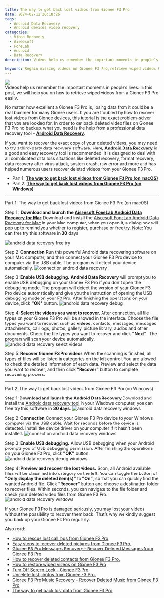```yaml
---
title: The way to get back lost videos from Gionee F3 Pro
date: 2024-02-12 20:18:26
tags: 
  - Android Data Recovery
  - Android devices video recovery
categories: 
  - Video Recovery
  - Aiseesoft
  - FoneLab
  - Android
  - Data Recovery
description: Videos help us remember the important moments in people’s lives. In this post, we will help you on how to retrieve wiped videos from a Gionee F3 Pro easily.

keyword: Regain missing videos on Gionee F3 Pro,retrieve wiped videos Gionee F3 Pro,Gionee F3 Pro videos retrieval,save lost videos on Gionee F3 Pro,restore deleted videos on Gionee F3 Pro,recover lost videos from Gionee F3 Pro,Gionee F3 Pro video disappear,how to recover deleted video in Gionee F3 Pro,lost all video in Gionee F3 Pro again,how to get back deleted video Gionee F3 Pro phone,recover video from Gionee F3 Pro,how to retrieve video from Gionee F3 Pro
---
```


<img src="https://img0mobiles.techidaily.com/images/best-assets/devices/gionee/gionee-f3-pro/4.jpg" class="atpl-imgstyle"  />

<div class="atpl-content atpl-for-fonelab-android recover-video">

<div class="atpl-post-description-part-1">
Videos help us remember the important moments in people’s lives. In this post, we will help you on how to retrieve wiped videos from a Gionee F3 Pro easily.

</div>

<div class="atpl-post-description-part-2">
<div class="tpl-content-sub-paragraph-normal">
    <p>
        No matter how excellent a Gionee F3 Pro is, losing data from it could be a real bummer for many Gionee users. If you are troubled by how to recover lost videos from Gionee  devices, this tutorial is the exact problem-solver that you are looking for. In order to get back deleted video files on Gionee F3 Pro no backup, what you need is the help from a professional data recovery tool - <a href="https://tools.techidaily.com/aiseesoft-android-data-recovery/" target="_blank" rel="noopener"><strong>Android Data Recovery</strong></a>.
    </p>
</div>
</div>

<div class="atpl-post-description-part-3">
<div class="tpl-content-sub-paragraph-normal">
    <p>
        If you want to recover the exact copy of your deleted videos, you may need to try a third-party data recovery software. Here, <a href="https://tools.techidaily.com/aiseesoft-android-data-recovery/" target="_blank" rel="noopener"><strong>Android Data Recovery</strong></a> is a good and easy recovery tool is recommended. It is designed to deal with all complicated data loss situations like deleted recovery, format recovery, data recovery after virus attack, system crash, raw error and more and has helped numerous users recover deleted videos from your Gionee F3 Pro.
    </p>
</div>
</div>

<ul>
  <li>Part 1: <strong><a href="#p1"> The way to get back lost videos from Gionee F3 Pro  (on macOS)</a></strong></li>
  <li>Part 2: <strong><a href="#p2"> The way to get back lost videos from Gionee F3 Pro  (on Windows)</a></strong></li>
</ul>

<!-- Part 1 -->
<a id="p1" name="p1" ></a><hr>

<div>
  <span class="atpl-step-part-style">Part 1. The way to get back lost videos from Gionee F3 Pro (on macOS)</span>
</div>  

<span class="atpl-stepstyle-a"><span>Step 1: </span></span> <strong>Download and launch the <a href="https://tools.techidaily.com/aiseesoft-android-data-recovery-for-mac/" target="_blank" rel="noopener">Aiseesoft FoneLab Android Data Recovery for Mac</a></strong>
Download and install the <a href="https://tools.techidaily.com/aiseesoft-android-data-recovery-for-mac/" target="_blank" rel="noopener">Aiseesoft FoneLab Android Data Recovery for Mac</a> in your Mac computer, when you open it, a dialog box will pop up to remind you whether to register, purchase or free try.
Note: You can free try this software in <strong>30</strong> days

<img src="https://tools.techidaily.com/images/apps/aiseesoft/android-data-recovery/mac-free-try.png" class="atpl-imgstyle" alt="android data recovery free try" />

<span class="atpl-stepstyle-a"><span>Step 2: </span></span> <strong>Connection</strong>
Run this powerful Android data recovering software on your Mac computer, and then connect your Gionee F3 Pro device to computer via the USB cable. The program will detect your device automatically.
<img src="https://tools.techidaily.com/images/apps/aiseesoft/android-data-recovery/mac-connection-interface.jpg" class="atpl-imgstyle" alt="connection android data recovery" />

<span class="atpl-stepstyle-a"><span>Step 3: </span></span> <strong>Enable USB debugging.</strong>
<strong>Android Data Recovery</strong> will prompt you to enable USB debugging on your Gionee F3 Pro if you don't open the debugging mode. The program will detect the version of your Gionee F3 Pro device automatically and give you the instruction of opening the USB debugging mode on your F3 Pro. After finishing the operations on your device, click <strong>"OK"</strong> button.
<img src="https://tools.techidaily.com/images/apps/aiseesoft/android-data-recovery/mac-android-usb-debug.jpg"  class="atpl-imgstyle" alt="android data recovery debug" />

<span class="atpl-stepstyle-a"><span>Step 4: </span></span> <strong>Select the videos you want to recover.</strong>
After connection, all file types on your Gionee F3 Pro will be showed in the interface. Choose the file types you want to recover, such as <strong>videos</strong>, contacts, messages, messages attachments, call logs, photos, gallery, picture library,  audios and other documents. Check the file types you want to recover and click <b>"Next"</b>. The program will scan your device automatically.
<img src="https://tools.techidaily.com/images/apps/aiseesoft/android-data-recovery/mac-choose-type-videos.jpg" class="atpl-imgstyle" alt="android data recovery select videos" />

<span class="atpl-stepstyle-a"><span>Step 5: </span></span> <strong>Recover Gionee F3 Pro videos</strong>
When the scanning is finished, all types of files will be listed in categories on the left control. You are allowed to check the detailed information of each data. Preview and select the data you want to recover, and then click <b>"Recover"</b> button to complete recovering process.


<a id="p2" name="p2"></a><hr>

<!-- Part 2 -->
<div>
<span class="atpl-step-part-style">Part 2. The way to get back lost videos from Gionee F3 Pro (on Windows)</span>
</div>

<span class="atpl-stepstyle-a"><span>Step 1: </span></span> <strong>Download and launch the Android Data Recovery</strong>
Download and install the <a href="https://tools.techidaily.com/aiseesoft-android-data-recovery-for-win/" target="_blank" rel="noopener">Android data recovery tool</a> in your Windows computer, you can free try this software in <b>30 days</b>.
<img src="https://tools.techidaily.com/images/apps/aiseesoft/android-data-recovery/win-start-interface.png"  class="atpl-imgstyle" alt="android data recovery windows" />

<span class="atpl-stepstyle-a"><span>Step 2: </span></span> <strong>Connection</strong>
Connect your Gionee F3 Pro device to your Windows computer via the USB cable. Wait for seconds before the device is detected. Install the device driver on your computer if it hasn't been installed.
<img src="https://tools.techidaily.com/images/apps/aiseesoft/android-data-recovery/win-connection-interface.png" class="atpl-imgstyle" alt="connection android data recovery windows" />

<span class="atpl-stepstyle-a"><span>Step 3: </span></span> <strong>Enable USB debugging.</strong>
Allow USB debugging when your Android prompts you of USB debugging permission. After finishing the operations on your Gionee F3 Pro, click <b>"OK"</b> button.
<img src="https://tools.techidaily.com/images/apps/aiseesoft/android-data-recovery/win-android-usb-debug.png" class="atpl-imgstyle" alt="android data recovery debug windows" />

<span class="atpl-stepstyle-a"><span>Step 4: </span></span> <strong>Preview and recover the lost videos.</strong>
Soon, all Android available files will be classified into category on the left. You can toggle the button of <b>"Only display the deleted item(s)"</b> to <b>"On"</b>, so that you can quickly find the wanted Android file. Click <b>"Recover"</b> button and choose a destination folder to recover files. Within seconds, you can navigate to the file folder and check your deleted video files from Gionee F3 Pro.
<img src="https://tools.techidaily.com/images/apps/aiseesoft/android-data-recovery/win-recover-videos.jpg" class="atpl-imgstyle" alt="android data recovery windows" />

<div class="atpl-post-description-part-4">
<div class="tpl-content-sub-paragraph-normal">
    <p>
        If your Gionee F3 Pro is damaged seriously, you may lost your videos without the possibility to recover them back. That’s why we kindly suggest you back up your Gionee F3 Pro regularly.
    </p>
</div>
</div>

<ins class="adsbygoogle"
     style="display:block"
     data-ad-client="ca-pub-7571918770474297"
     data-ad-slot="8358498916"
     data-ad-format="auto"
     data-full-width-responsive="true"></ins>

<span class="atpl-alsoreadstyle">Also read:</span>
<div><ul>
<li><a href="/how-to-rescue-lost-call-logs-from-gionee-f3-pro-by-fonelab-android-recover-call-logs/" target="_blank" rel="noopener"><u>How to rescue lost call logs from Gionee F3 Pro</u></a></li>
<li><a href="/easy-steps-to-recover-deleted-pictures-from-gionee-f3-pro-by-fonelab-android-recover-pictures/" target="_blank" rel="noopener"><u>Easy steps to recover deleted pictures from Gionee F3 Pro.</u></a></li>
<li><a href="/gionee-f3-pro-messages-recovery-recover-deleted-messages-from-gionee-f3-pro-by-fonelab-android-recover-messages/" target="_blank" rel="noopener"><u>Gionee F3 Pro Messages Recovery - Recover Deleted Messages from Gionee F3 Pro</u></a></li>
<li><a href="/how-to-recover-deleted-contacts-from-gionee-f3-pro-by-fonelab-android-recover-contacts/" target="_blank" rel="noopener"><u>How to recover deleted contacts from Gionee F3 Pro.</u></a></li>
<li><a href="/how-to-restore-wiped-videos-on-gionee-f3-pro-by-fonelab-android-recover-video/" target="_blank" rel="noopener"><u>How to restore wiped videos on Gionee F3 Pro</u></a></li>
<li><a href="/turn-off-screen-lock-gionee-f3-pro-by-drfone-android-unlock-android-unlock/" target="_blank" rel="noopener"><u>Turn Off Screen Lock - Gionee F3 Pro</u></a></li>
<li><a href="/undelete-lost-photos-from-gionee-f3-pro-by-fonelab-android-recover-photos/" target="_blank" rel="noopener"><u>Undelete lost photos from Gionee F3 Pro.</u></a></li>
<li><a href="/gionee-f3-pro-music-recovery-recover-deleted-music-from-gionee-f3-pro-by-fonelab-android-recover-music/" target="_blank" rel="noopener"><u>Gionee F3 Pro Music Recovery - Recover Deleted Music from Gionee F3 Pro</u></a></li>
<li><a href="/the-way-to-get-back-lost-data-from-gionee-f3-pro-by-fonelab-android-recover-data/" target="_blank" rel="noopener"><u>The way to get back lost data from Gionee F3 Pro</u></a></li>
</ul></div>

</div>
